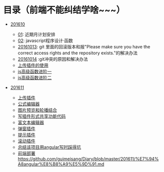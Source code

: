 # 目录（前端不能纠结学啥~~~）

- [201610](https://github.com/guimeisang/Diary/tree/master/201610)
	- [01](https://github.com/guimeisang/Diary/blob/master/201610/01.md): 近期月计划安排
	- [02](https://github.com/guimeisang/Diary/blob/master/201610/02.md): javascript程序设计·函数
	- [20161013](https://github.com/guimeisang/Diary/blob/master/201610/20161013.md): git 里面的回滚版本和报"Please make sure you have the correct access rights and the repository exists."的解决办法
	- [20161014](https://github.com/guimeisang/Diary/blob/master/201610/20161014.md) :git冲突的原因和解决办法
	- [上传插件的使用](https://github.com/guimeisang/Diary/blob/master/201610/20161020.md)
	- [js高级函数进阶一](https://github.com/guimeisang/Diary/blob/master/201610/js%E9%AB%98%E7%BA%A7%E5%87%BD%E6%95%B0%E8%BF%9B%E9%98%B6%E4%B8%80)
	- [js高级函数进阶二](https://github.com/guimeisang/Diary/blob/master/201610/js%E9%AB%98%E7%BA%A7%E5%87%BD%E6%95%B0%E8%BF%9B%E9%98%B6%E4%B8%80)


- [201611](https://github.com/guimeisang/Diary/tree/master/201611)
	- [上传插件](https://github.com/guimeisang/Diary/blob/master/201611/%E4%B8%8A%E4%BC%A0.md)
	- [公式编辑器](https://github.com/guimeisang/Diary/blob/master/201611/%E5%85%AC%E5%BC%8F%E7%BC%96%E8%BE%91%E5%99%A8.md)
	- [图片预览和轮播结合](https://github.com/guimeisang/Diary/blob/master/201611/%E5%9B%BE%E7%89%87%E9%A2%84%E8%A7%88%E5%92%8C%E5%9B%BE%E7%89%87%E8%BD%AE%E6%92%AD%E7%9A%84%E6%8F%92%E4%BB%B6.md)
	- [写插件形式共享功能代码](https://github.com/guimeisang/Diary/blob/master/201611/%E5%AD%A6%E4%BC%9A%E5%86%99%E6%8F%92%E4%BB%B6%E7%9A%84%E5%BD%A2%E5%BC%8F.md)
	- [富文本编辑器](https://github.com/guimeisang/Diary/blob/master/201611/%E5%AF%8C%E6%96%87%E6%9C%AC%E7%BC%96%E8%BE%91%E5%99%A8.md)
	- [弹窗插件](https://github.com/guimeisang/Diary/blob/master/201611/%E5%BC%B9%E7%AA%97%E6%8F%92%E4%BB%B6.md)
	- [提示插件](https://github.com/guimeisang/Diary/blob/master/201611/%E6%8F%90%E7%A4%BA%E6%8F%92%E4%BB%B6.md)
	- [滚动插件](https://github.com/guimeisang/Diary/blob/master/201611/%E6%8F%90%E7%A4%BA%E6%8F%92%E4%BB%B6.md)
	- [总结该项目用angular写时踩得坑](https://github.com/guimeisang/Diary/blob/master/201611/%E7%94%A8angular%E8%B8%A9%E5%9D%91.md)
	- [前端部署](https://github.com/guimeisang/Diary/blob/master/201611/%E5%89%8D%E7%AB%AF%E9%83%A8%E7%BD%B2%E8%B8%A9%E5%9D%91.md)https://github.com/guimeisang/Diary/blob/master/201611/%E7%94%A8angular%E8%B8%A9%E5%9D%91.md